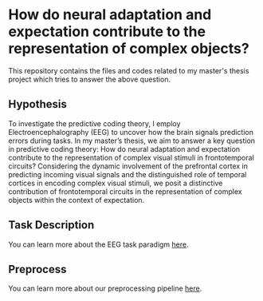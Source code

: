 # How do neural adaptation and expectation contribute to the representation of complex objects?
This repository contains the files and codes related to my master's thesis project which tries to answer the above question.

## Hypothesis
To investigate the predictive coding theory, I employ Electroencephalography (EEG) to uncover how the brain signals prediction errors during tasks.  In my master’s thesis, we aim to answer a key question in predictive coding theory: How do neural adaptation and expectation contribute to the representation of complex visual stimuli in frontotemporal circuits?
Considering the dynamic involvement of the prefrontal cortex in predicting incoming visual signals and the distinguished role of temporal cortices in encoding complex visual stimuli, we posit a distinctive contribution of frontotemporal circuits in the representation of complex objects within the context of expectation.

## Task Description
You can learn more about the EEG task paradigm [here](https://github.com/SaraRostami/Master_Thesis/tree/main/EEG_task).

## Preprocess
You can learn more about our preprocessing pipeline [here](https://github.com/SaraRostami/Master_Thesis/tree/main/EEG_task).

